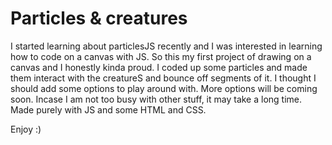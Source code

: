 # Particles & creatures

I started learning about particlesJS recently and I was interested in learning how to code on a canvas with JS. So this my first project of drawing on a canvas and I honestly kinda proud. I coded up some particles and made them interact with the creatureS and bounce off segments of it. I thought I should add some options to play around with. More options will be coming soon. Incase I am not too busy with other stuff, it may take a long time.
Made purely with JS and some HTML and CSS. 

Enjoy :)
